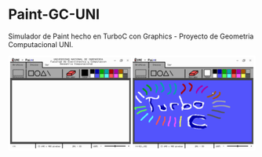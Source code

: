 # Paint-GC-UNI

Simulador de Paint hecho en TurboC con Graphics - Proyecto de Geometria Computacional UNI.

![img](https://github.com/Zenovya/Paint-GC-UNI/blob/main/img(1).jpg)
